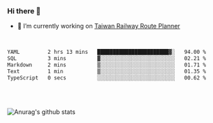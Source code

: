 ### Hi there 👋

- 🔭 I’m currently working on [Taiwan Railway Route Planner](https://github.com/Taiwan-Railway-Route-Planner)

<br/>

<!--START_SECTION:waka-->

```txt
YAML         2 hrs 13 mins   ███████████████████████▓░   94.00 %
SQL          3 mins          ▓░░░░░░░░░░░░░░░░░░░░░░░░   02.21 %
Markdown     2 mins          ▒░░░░░░░░░░░░░░░░░░░░░░░░   01.71 %
Text         1 min           ▒░░░░░░░░░░░░░░░░░░░░░░░░   01.35 %
TypeScript   0 secs          ░░░░░░░░░░░░░░░░░░░░░░░░░   00.62 %
```

<!--END_SECTION:waka-->

<br/>
<br/>

![Anurag's github stats](https://github-readme-stats.vercel.app/api?username=DepickereSven&show_icons=true&theme=tokyonight)



<!--
**DepickereSven/DepickereSven** is a ✨ _special_ ✨ repository because its `README.md` (this file) appears on your GitHub profile.

Here are some ideas to get you started:

- 🔭 I’m currently working on ...
- 🌱 I’m currently learning ...
- 👯 I’m looking to collaborate on ...
- 🤔 I’m looking for help with ...
- 💬 Ask me about ...
- 📫 How to reach me: ...
- 😄 Pronouns: ...
- ⚡ Fun fact: ...
-->
